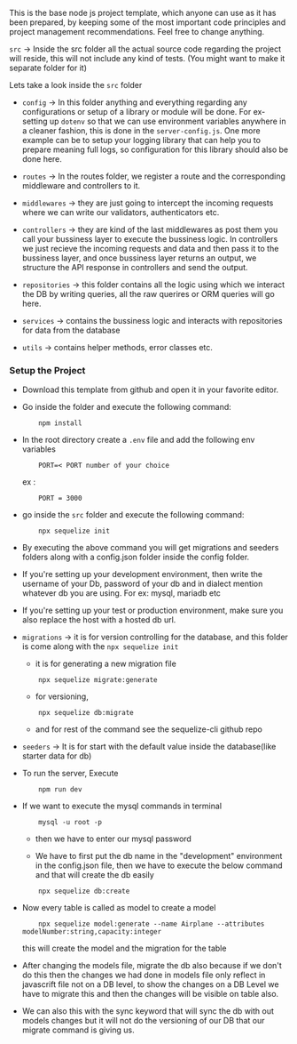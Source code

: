 This is the base node js project template, which anyone can use as it has been prepared, by keeping some of the most important code principles and project management recommendations. Feel free to change anything.

`src` -> Inside the src folder all the actual source code regarding the project will reside, this will not include any kind of tests. (You might want to make it separate folder for it)

Lets take a look inside the `src` folder

 - `config` -> In this folder anything and everything regarding any configurations or setup of a library or module will be done. For ex- setting up `dotenv` so that we can use environment variables anywhere in a cleaner fashion, this is done in the `server-config.js`. One more example can be to setup your logging library that can help you to prepare meaning full logs, so configuration for this library should also be done here.

 - `routes` -> In the routes folder, we register a route and the corresponding middleware and controllers to it.

 - `middlewares` -> they are just going to intercept the incoming requests where we can write our validators, authenticators etc.

 - `controllers` -> they are kind of the last middlewares as post them you call your bussiness layer to execute the bussiness logic. In controllers we just recieve the incoming requests and data and then pass it to the bussiness layer, and once bussiness layer returns an output, we structure the API response in controllers and send the output.

 - `repositories` -> this folder contains all the logic using which we interact the DB by writing queries, all the raw querires or ORM queries will go here.

 - `services` -> contains the bussiness logic and interacts with repositories for data from the database

 - `utils` -> contains helper methods, error classes etc.


### Setup the Project

 - Download this template from github and open it in your favorite editor.
 - Go inside the folder and execute the following command:
    ```
        npm install
    ```
 - In the root directory create a `.env` file and add the following env variables
    ```
        PORT=< PORT number of your choice
    ```
    ex : 
    ```
        PORT = 3000
    ```
 - go inside the `src` folder and execute the following command:
    ```
        npx sequelize init
    ```
 - By executing the above command you will get migrations and seeders folders along with a config.json folder inside the config folder.
 - If you're setting up your development environment, then write the username of your Db, password of your db and in dialect mention whatever db you are using. For ex: mysql, mariadb etc
 - If you're setting up your test or production environment, make sure you also replace the host with a hosted db url.

 - `migrations` -> it is for version controlling for the database, and this folder is come along with the `npx sequelize init `
    - it is for generating a new migration file
    ```
        npx sequelize migrate:generate 
    ```
    - for versioning, 
    ``` 
        npx sequelize db:migrate
    ```
    - and for rest of the command see the sequelize-cli github repo 
 - `seeders` -> It is for start with the default value inside the database(like starter data for db) 
 - To run the server, Execute
    ```
        npm run dev
    ```
 - If we want to execute the mysql commands in terminal
    ```
        mysql -u root -p 
    ```
    - then we have to enter our mysql password
    
    - We have to first put the db name in the "development" environment in the config.json file, then we have to execute the below command and that will create the db easily
    ```
        npx sequelize db:create
    ```
 - Now every table is called as model to create a model 
    ```
        npx sequelize model:generate --name Airplane --attributes modelNumber:string,capacity:integer
    ```
    this will create the model and the migration for the table

 - After changing the models file, migrate the db also because if we don't do this then the changes we had done in models file only reflect in javascrift file not on a DB level, to show the changes on a DB Level we have to migrate this and then the changes will be visible on table also.

 - We can also this with the sync keyword that will sync the db with out models changes but it will not do the versioning of our DB that our migrate command is giving us.
